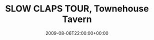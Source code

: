---
templateKey: event
guid: 0894eed2-6eab-11ea-99c5-002590d1d1b0
date: 2009-08-06T22:00:00+00:00
eventTime: '10pm'
title: SLOW CLAPS TOUR, Townehouse Tavern
artist: SLOW CLAPS TOUR
city: Sudbury
venue: Townehouse Tavern
group: PPF House
---